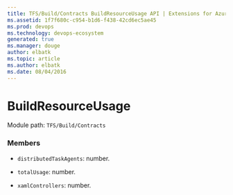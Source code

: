 ```yaml
---
title: TFS/Build/Contracts BuildResourceUsage API | Extensions for Azure DevOps Services
ms.assetid: 1f7f680c-c954-b1d6-f438-42cd6ec5ae45
ms.prod: devops
ms.technology: devops-ecosystem
generated: true
ms.manager: douge
author: elbatk
ms.topic: article
ms.author: elbatk
ms.date: 08/04/2016
---
```


# BuildResourceUsage

Module path: `TFS/Build/Contracts`


### Members

* `distributedTaskAgents`: number. 

* `totalUsage`: number. 

* `xamlControllers`: number. 

